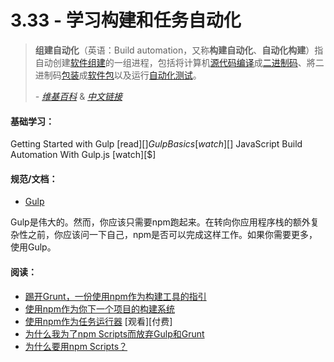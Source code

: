 <!-- 3.33 - Learn Build and Task Automation -->
# 3.33 - 学习构建和任务自动化
<!-- Build automation is the process of automating the creation of a software build and the associated processes including: compiling computer source code into binary code, packaging binary code, and running automated tests.

— Wikipedia -->

> **组建自动化**（英语：Build automation，又称**构建自动化**、**自动化构建**）指自动创建[软件组建](https://zh.wikipedia.org/wiki/%E8%BB%9F%E9%AB%94%E7%B5%84%E5%BB%BA)的一组进程，包括将计算机[源代码编译](https://zh.wikipedia.org/wiki/%E6%BA%90%E4%BB%A3%E7%A0%81)成[二进制码](https://zh.wikipedia.org/w/index.php?title=%E4%BA%8C%E8%BF%9B%E5%88%B6%E7%A0%81&action=edit&redlink=1)、將二进制码[包装](https://zh.wikipedia.org/wiki/%E8%BD%AF%E4%BB%B6%E5%8C%85%E7%AE%A1%E7%90%86%E7%B3%BB%E7%BB%9F)成[软件包](https://zh.wikipedia.org/wiki/%E8%BD%AF%E4%BB%B6%E5%8C%85)以及运行[自动化测试](https://zh.wikipedia.org/wiki/%E6%B8%AC%E8%A9%A6%E8%87%AA%E5%8B%95%E5%8C%96)。
>
> *- [维基百科](https://en.wikipedia.org/wiki/Build_automation)* & *[中文链接](https://zh.wikipedia.org/wiki/%E7%B5%84%E5%BB%BA%E8%87%AA%E5%8B%95%E5%8C%96)*

<!-- General Learning: -->
#### 基础学习：
Getting Started with Gulp [read][$]
Gulp Basics [watch][$]
JavaScript Build Automation With Gulp.js [watch][$]
<!-- References/Docs: -->
#### 规范/文档：
- [Gulp](https://github.com/gulpjs/gulp/blob/master/docs/getting-started.md)
<!-- Gulp is great. However, you might only need npm run. Before turning to additional complexity in your application stack ask yourself if npm run can do the job. If you need more, use Gulp. -->
Gulp是伟大的。然而，你应该只需要npm跑起来。在转向你应用程序栈的额外复杂性之前，你应该问一下自己，npm是否可以完成这样工作。如果你需要更多，使用Gulp。
<!-- Read: -->
#### 阅读：

<!-- Give Grunt the Boot! A Guide to Using npm as a Build Tool
Using npm as a Build System for Your next Project
Using npm as a Task Runner [watch][$]
Why I Left Gulp and Grunt for npm Scripts
Why npm Scripts? -->
- [踢开Grunt，一份使用npm作为构建工具的指引](http://www.sitepoint.com/guide-to-npm-as-a-build-tool/)
- [使用npm作为你下一个项目的构建系统](https://drublic.de/blog/npm-builds)
- [使用npm作为任务运行器](http://teamtreehouse.com/library/using-npm-as-a-task-runner) [观看][付费]
- [为什么我为了npm Scripts而放弃Gulp和Grunt](https://medium.freecodecamp.com/why-i-left-gulp-and-grunt-for-npm-scripts-3d6853dd22b8#.z8plsoxxs)
- [为什么要用npm Scripts？](https://css-tricks.com/why-npm-scripts/)